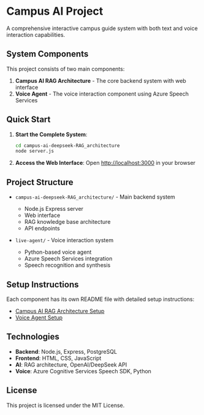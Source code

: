# Campus AI Project

A comprehensive interactive campus guide system with both text and voice interaction capabilities.

## System Components

This project consists of two main components:

1. **Campus AI RAG Architecture** - The core backend system with web interface
2. **Voice Agent** - The voice interaction component using Azure Speech Services

## Quick Start

1. **Start the Complete System**:
   ```bash
   cd campus-ai-deepseek-RAG_architecture
   node server.js
   ```

2. **Access the Web Interface**:
   Open [http://localhost:3000](http://localhost:3000) in your browser

## Project Structure

- `campus-ai-deepseek-RAG_architecture/` - Main backend system
  - Node.js Express server
  - Web interface
  - RAG knowledge base architecture
  - API endpoints

- `live-agent/` - Voice interaction system
  - Python-based voice agent
  - Azure Speech Services integration
  - Speech recognition and synthesis

## Setup Instructions

Each component has its own README file with detailed setup instructions:

- [Campus AI RAG Architecture Setup](./campus-ai-deepseek-RAG_architecture/README.md)
- [Voice Agent Setup](./live-agent/README.md)

## Technologies

- **Backend**: Node.js, Express, PostgreSQL
- **Frontend**: HTML, CSS, JavaScript
- **AI**: RAG architecture, OpenAI/DeepSeek API
- **Voice**: Azure Cognitive Services Speech SDK, Python

## License

This project is licensed under the MIT License.
